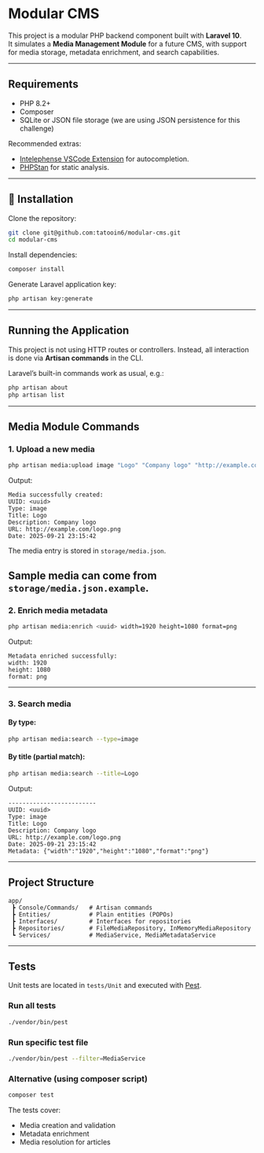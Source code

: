 # Modular CMS

This project is a modular PHP backend component built with **Laravel 10**.  
It simulates a **Media Management Module** for a future CMS, with support for media storage, metadata enrichment, and search capabilities.  

---

## Requirements

- PHP 8.2+  
- Composer  
- SQLite or JSON file storage (we are using JSON persistence for this challenge)  

Recommended extras:
- [Intelephense VSCode Extension](https://marketplace.visualstudio.com/items?itemName=bmewburn.vscode-intelephense-client) for autocompletion.
- [PHPStan](https://phpstan.org/) for static analysis.

---

## 🔧 Installation

Clone the repository:

```bash
git clone git@github.com:tatooin6/modular-cms.git
cd modular-cms
````

Install dependencies:

```bash
composer install
```

Generate Laravel application key:

```bash
php artisan key:generate
```

---

## Running the Application

This project is not using HTTP routes or controllers.
Instead, all interaction is done via **Artisan commands** in the CLI.

Laravel’s built-in commands work as usual, e.g.:

```bash
php artisan about
php artisan list
```

---

## Media Module Commands

### 1. Upload a new media

```bash
php artisan media:upload image "Logo" "Company logo" "http://example.com/logo.png"
```

Output:

```
Media successfully created:
UUID: <uuid>
Type: image
Title: Logo
Description: Company logo
URL: http://example.com/logo.png
Date: 2025-09-21 23:15:42
```

The media entry is stored in `storage/media.json`.

Sample media can come from `storage/media.json.example`.
---

### 2. Enrich media metadata

```bash
php artisan media:enrich <uuid> width=1920 height=1080 format=png
```

Output:

```
Metadata enriched successfully:
width: 1920
height: 1080
format: png
```

---

### 3. Search media

#### By type:

```bash
php artisan media:search --type=image
```

#### By title (partial match):

```bash
php artisan media:search --title=Logo
```

Output:

```
-------------------------
UUID: <uuid>
Type: image
Title: Logo
Description: Company logo
URL: http://example.com/logo.png
Date: 2025-09-21 23:15:42
Metadata: {"width":"1920","height":"1080","format":"png"}
```

---

## Project Structure

```
app/
 ┣ Console/Commands/   # Artisan commands
 ┣ Entities/           # Plain entities (POPOs)
 ┣ Interfaces/         # Interfaces for repositories
 ┣ Repositories/       # FileMediaRepository, InMemoryMediaRepository
 ┗ Services/           # MediaService, MediaMetadataService
```

---

## Tests

Unit tests are located in `tests/Unit` and executed with [Pest](https://pestphp.com/).

### Run all tests

```bash
./vendor/bin/pest
```

### Run specific test file

```bash
./vendor/bin/pest --filter=MediaService
```

### Alternative (using composer script)

```bash
composer test
```

The tests cover:

* Media creation and validation
* Metadata enrichment
* Media resolution for articles

